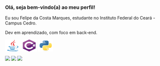 ### Olá, seja bem-vindo(a) ao meu perfil!
<p> Eu sou Felipe da Costa Marques, estudante no Instituto Federal do Ceará - Campus Cedro. </p> 
<p> Dev em aprendizado, com foco em back-end. </p>
<div>
  <img align="center" alt="Java" height="40" width="50" src="https://raw.githubusercontent.com/devicons/devicon/master/icons/java/java-original.svg">
  <img align="center" alt="Csharp" height="40" width="50" src="https://raw.githubusercontent.com/devicons/devicon/master/icons/csharp/csharp-original.svg">
  <img align="center" alt="Python" height="40" width="50" src="https://raw.githubusercontent.com/devicons/devicon/master/icons/python/python-original.svg">  
</div>
<p>
</p>
<div>
  <a href="mailto:felipe.comarques1208@gmail.com" alt="Email">
  <img src="https://img.shields.io/badge/-Gmail-%23333?style=for-the-badge&logo=gmail&logoColor=white" target="_blank"></a>
  
  <a href="https://www.linkedin.com/in/felipe-marques-a4b73a241/" target="_blank" alt="Linkedin">
  <img src="https://img.shields.io/badge/-LinkedIn-%230077B5?style=for-the-badge&logo=linkedin&logoColor=white" target="_blank"></a> 
  
  <a href="https://api.whatsapp.com/send?phone=5538999221208&text=Olá" alt="Whatsapp">   
  <img src="https://img.shields.io/badge/WhatsApp-25D366?style=for-the-badge&logo=whatsapp&logoColor=white" target="_blank" </a>
</div>
